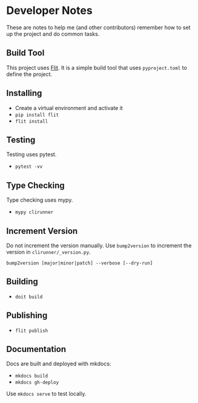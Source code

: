 # Developer Notes

These are notes to help me (and other contributors) remember how to set up the project and do common tasks.

## Build Tool

This project uses [Flit](https://flit.readthedocs.io/en/latest/).  It is a simple build tool that uses `pyproject.toml` to define the project.

## Installing

- Create a virtual environment and activate it
- `pip install flit`
- `flit install`

## Testing

Testing uses pytest.

- `pytest -vv`

## Type Checking

Type checking uses mypy.

- `mypy clirunner`

## Increment Version

Do not increment the version manually.  Use `bump2version` to increment the version in `clirunner/_version.py`.

`bump2version [major|minor|patch] --verbose [--dry-run]`

## Building

- `doit build`

## Publishing

- `flit publish`

## Documentation

Docs are built and deployed with mkdocs:

- `mkdocs build`
- `mkdocs gh-deploy`

Use `mkdocs serve` to test locally.

